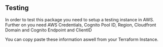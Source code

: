 ## Testing

In order to test this package you need to setup a testing instance in AWS. Further on you need AWS Credentials, Cognito Pool ID, Region, Cloudfront Domain and Cognito Endpoint and ClientID

You can copy paste these information aswell from your Terraform Instance.
